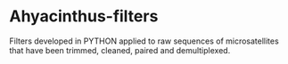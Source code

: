 # Ahyacinthus-filters
Filters developed in PYTHON applied to raw sequences of microsatellites that have been trimmed, cleaned, paired and demultiplexed.
